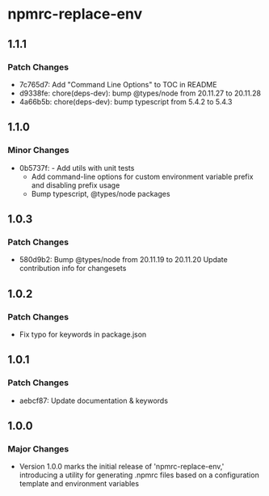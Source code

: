 # npmrc-replace-env

## 1.1.1

### Patch Changes

- 7c765d7: Add "Command Line Options" to TOC in README
- d9338fe: chore(deps-dev): bump @types/node from 20.11.27 to 20.11.28
- 4a66b5b: chore(deps-dev): bump typescript from 5.4.2 to 5.4.3

## 1.1.0

### Minor Changes

- 0b5737f: - Add utils with unit tests
  - Add command-line options for custom environment variable prefix and disabling prefix usage
  - Bump typescript, @types/node packages

## 1.0.3

### Patch Changes

- 580d9b2: Bump @types/node from 20.11.19 to 20.11.20
  Update contribution info for changesets

## 1.0.2

### Patch Changes

- Fix typo for keywords in package.json

## 1.0.1

### Patch Changes

- aebcf87: Update documentation & keywords

## 1.0.0

### Major Changes

- Version 1.0.0 marks the initial release of 'npmrc-replace-env,' introducing a utility for generating .npmrc files based on a configuration template and environment variables
